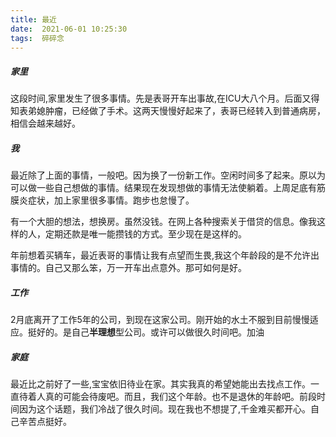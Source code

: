 ```yaml
---
title: 最近
date:  2021-06-01 10:25:30
tags:  碎碎念
---
```

##### 家里

这段时间,家里发生了很多事情。先是表哥开车出事故,在ICU大八个月。后面又得知表弟媳肿瘤，已经做了手术。这两天慢慢好起来了，表哥已经转入到普通病房，相信会越来越好。

##### 我

最近除了上面的事情，一般吧。因为换了一份新工作。空闲时间多了起来。原以为可以做一些自己想做的事情。结果现在发现想做的事情无法使躺着。上周足底有筋膜炎症状，加上家里很多事情。跑步也怠慢了。

有一个大胆的想法，想换房。虽然没钱。在网上各种搜索关于借贷的信息。像我这样的人，定期还款是唯一能攒钱的方式。至少现在是这样的。

年前想着买辆车，最近表哥的事情让我有点望而生畏,我这个年龄段的是不允许出事情的。自己又那么笨，万一开车出点意外。那可如何是好。

##### 工作

2月底离开了工作5年的公司，到现在这家公司。刚开始的水土不服到目前慢慢适应。挺好的。是自己**半理想**型公司。或许可以做很久时间吧。加油

##### 家庭

最近比之前好了一些,宝宝依旧待业在家。其实我真的希望她能出去找点工作。一直待着人真的可能会待废吧。而且，我们这个年龄。也不是退休的年龄吧。前段时间因为这个话题，我们冷战了很久时间。现在我也不想提了,千金难买都开心。自己辛苦点挺好。





